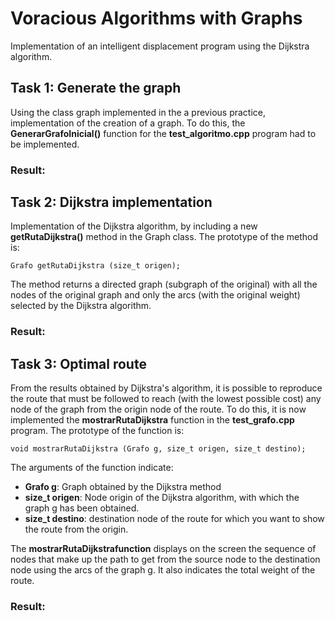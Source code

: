 
# Voracious Algorithms with Graphs
Implementation of an intelligent displacement program using the Dijkstra algorithm.

## Task 1: Generate the graph
 Using the class graph implemented in the a previous practice, implementation of the creation of a graph. To do this, the **GenerarGrafoInicial()** function for the **test_algoritmo.cpp** program had to be implemented.

### Result:


## Task 2: Dijkstra implementation
 Implementation of the Dijkstra algorithm, by including a new **getRutaDijkstra()** method in the Graph class. The prototype of the method is: 
 ```
 Grafo getRutaDijkstra (size_t origen); 
```
The method returns a directed graph (subgraph of the original) with all the nodes of the original graph and only the arcs (with the original weight) selected by the Dijkstra algorithm.

### Result:


## Task 3: Optimal route
From the results obtained by Dijkstra's algorithm, it is possible to reproduce the route that must be followed to reach (with the lowest possible cost) any node of the graph from the origin node of the route. To do this, it is now implemented the **mostrarRutaDijkstra** function in the **test_grafo.cpp** program. The prototype of the function is: 
````
void mostrarRutaDijkstra (Grafo g, size_t origen, size_t destino); 
````
The arguments of the function indicate: 
- **Grafo g**: Graph obtained by the Dijkstra method 
- **size_t origen**: Node origin of the Dijkstra algorithm, with which the graph g has been obtained. 
- **size_t destino**: destination node of the route for which you want to show the route from the origin. 

The **mostrarRutaDijkstrafunction** displays on the screen the sequence of nodes that make up the path to get from the source node to the destination node using the arcs of the graph g. It also indicates the total weight of the route.

### Result:

